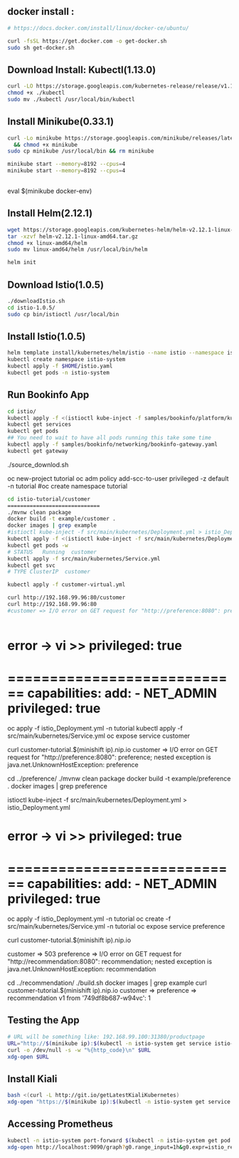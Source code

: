 ## docker install :
```bash
# https://docs.docker.com/install/linux/docker-ce/ubuntu/

curl -fsSL https://get.docker.com -o get-docker.sh
sudo sh get-docker.sh

```

## Download Install: Kubectl(1.13.0)
```bash
curl -LO https://storage.googleapis.com/kubernetes-release/release/v1.13.0/bin/linux/amd64/kubectl
chmod +x ./kubectl
sudo mv ./kubectl /usr/local/bin/kubectl
```
## Install Minikube(0.33.1)
```bash
curl -Lo minikube https://storage.googleapis.com/minikube/releases/latest/minikube-linux-amd64 \
  && chmod +x minikube
sudo cp minikube /usr/local/bin && rm minikube  

minikube start --memory=8192 --cpus=4
minikube start --memory=8192 --cpus=4
    
```

eval $(minikube docker-env)
 
## Install Helm(2.12.1)
```bash
wget https://storage.googleapis.com/kubernetes-helm/helm-v2.12.1-linux-amd64.tar.gz
tar -xzvf helm-v2.12.1-linux-amd64.tar.gz
chmod +x linux-amd64/helm
sudo mv linux-amd64/helm /usr/local/bin/helm

helm init

```
## Download Istio(1.0.5)
```bash
./downloadIstio.sh
cd istio-1.0.5/
sudo cp bin/istioctl /usr/local/bin
```
## Install Istio(1.0.5)
```bash
helm template install/kubernetes/helm/istio --name istio --namespace istio-system > $HOME/istio.yaml
kubectl create namespace istio-system
kubectl apply -f $HOME/istio.yaml
kubectl get pods -n istio-system
```
## Run Bookinfo App
```bash
cd istio/
kubectl apply -f <(istioctl kube-inject -f samples/bookinfo/platform/kube/bookinfo.yaml)
kubectl get services
kubectl get pods
## You need to wait to have all pods running this take some time
kubectl apply -f samples/bookinfo/networking/bookinfo-gateway.yaml
kubectl get gateway
```

./source_downlod.sh

oc new-project tutorial
oc adm policy add-scc-to-user privileged -z default -n tutorial
#oc create namespace tutorial

```bash
cd istio-tutorial/customer
=============================
./mvnw clean package
docker build -t example/customer .
docker images | grep example
#istioctl kube-inject -f src/main/kubernetes/Deployment.yml > istio_Deployment.yml
kubectl apply -f <(istioctl kube-inject -f src/main/kubernetes/Deployment.yml)
kubectl get pods -w
# STATUS   Running  customer
kubectl apply -f src/main/kubernetes/Service.yml
kubectl get svc
# TYPE ClusterIP  customer

kubectl apply -f customer-virtual.yml

curl http://192.168.99.96:80/customer
curl http://192.168.99.96:80
#customer => I/O error on GET request for "http://preference:8080": preference; nested exception is java.net.UnknownHostException: preference



```


# error -> vi  >> privileged: true
============================
          capabilities:
            add:
            - NET_ADMIN
          privileged: true
============================

oc apply -f istio_Deployment.yml -n tutorial
kubectl apply -f src/main/kubernetes/Service.yml
oc expose service customer

curl customer-tutorial.$(minishift ip).nip.io
customer => I/O error on GET request for "http://preference:8080": preference; nested exception is java.net.UnknownHostException: preference

cd ../preference/
./mvnw clean package
docker build -t example/preference .
docker images | grep preference

istioctl kube-inject -f src/main/kubernetes/Deployment.yml > istio_Deployment.yml
# error -> vi  >> privileged: true
============================
          capabilities:
            add:
            - NET_ADMIN
          privileged: true
============================
oc apply -f istio_Deployment.yml -n tutorial
oc create -f src/main/kubernetes/Service.yml -n tutorial
oc expose service preference

curl customer-tutorial.$(minishift ip).nip.io

customer => 503 preference => I/O error on GET request for "http://recommendation:8080": recommendation; nested exception is java.net.UnknownHostException: recommendation

cd ../recommendation/
./build.sh
docker images | grep example
curl customer-tutorial.$(minishift ip).nip.io
customer => preference => recommendation v1 from '749df8b687-w94vc': 1

## Testing the App
```bash
# URL will be something like: 192.168.99.100:31380/productpage 
URL="http://$(minikube ip):$(kubectl -n istio-system get service istio-ingressgateway -o jsonpath='{.spec.ports[?(@.port==80)].nodePort}')/productpage"
curl -o /dev/null -s -w "%{http_code}\n" $URL
xdg-open $URL
```
## Install Kiali
```bash
bash <(curl -L http://git.io/getLatestKialiKubernetes)
xdg-open "https://$(minikube ip):$(kubectl -n istio-system get service kiali -o jsonpath='{.spec.ports[?(@.port==20001)].nodePort}')/kiali/console"
```
## Accessing Prometheus
```bash
kubectl -n istio-system port-forward $(kubectl -n istio-system get pod -l app=prometheus -o jsonpath='{.items[0].metadata.name}') 9090:9090
xdg-open http://localhost:9090/graph?g0.range_input=1h&g0.expr=istio_request_bytes_count&g0.tab=0
```
